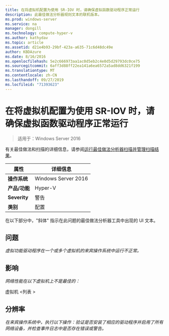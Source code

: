 ```yaml
---
title: 在将虚拟机配置为使用 SR-IOV 时，请确保虚拟函数驱动程序正常运行
description: 此最佳做法分析器规则文本的联机版本。
ms.prod: windows-server
ms.service: na
manager: dongill
ms.technology: compute-hyper-v
ms.author: kathydav
ms.topic: article
ms.assetid: d21e4b93-29bf-423a-a635-71c6d48dc49e
author: KBDAzure
ms.date: 8/16/2016
ms.openlocfilehash: 5e2c666973aa1ac0d5eb2c4e0d5d29793dc0ce75
ms.sourcegitcommit: 6aff3d88ff22ea141a6ea6572a5ad8dd6321f199
ms.translationtype: MT
ms.contentlocale: zh-CN
ms.lasthandoff: 09/27/2019
ms.locfileid: "71393623"
---
```

# <a name="ensure-that-the-virtual-function-driver-operates-correctly-when-a-virtual-machine-is-configured-to-use-sr-iov"></a>在将虚拟机配置为使用 SR-IOV 时，请确保虚拟函数驱动程序正常运行

>适用于：Windows Server 2016

有关最佳做法和扫描的详细信息，请参阅[运行最佳做法分析器扫描并管理扫描结果](https://go.microsoft.com/fwlink/p/?LinkID=223177)。  
  
|属性|详细信息|  
|-|-|  
|**操作系统**|Windows Server 2016|  
|**产品/功能**|Hyper-V|  
|**Severity**|警告|  
|**类别**|配置|  
  
在以下部分中，"斜体" 指示在此问题的最佳做法分析器工具中出现的 UI 文本。  
  
## <a name="issue"></a>问题  
*虚拟功能驱动程序在一个或多个虚拟机的来宾操作系统中运行不正常。*  
  
## <a name="impact"></a>影响  
*网络性能在以下虚拟机上不是最佳的：*  
  
虚拟机 \<列表 >  
  
## <a name="resolution"></a>分辨率  
*在来宾操作系统中，执行以下操作：验证是否安装了相应的驱动程序并启用了所有网络设备，并检查事件日志中是否存在错误或警告。*  
  


